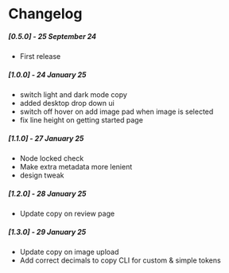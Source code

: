 # Changelog

##### [0.5.0] - 25 September 24

- First release

##### [1.0.0] - 24 January 25

- switch light and dark mode copy
- added desktop drop down ui 
- switch off hover on add image pad when image is selected
- fix line height on getting started page

##### [1.1.0] - 27 January 25

- Node locked check
- Make extra metadata more lenient
- design tweak

##### [1.2.0] - 28 January 25

- Update copy on review page

##### [1.3.0] - 29 January 25

- Update copy on image upload
- Add correct decimals to copy CLI for custom & simple tokens 
